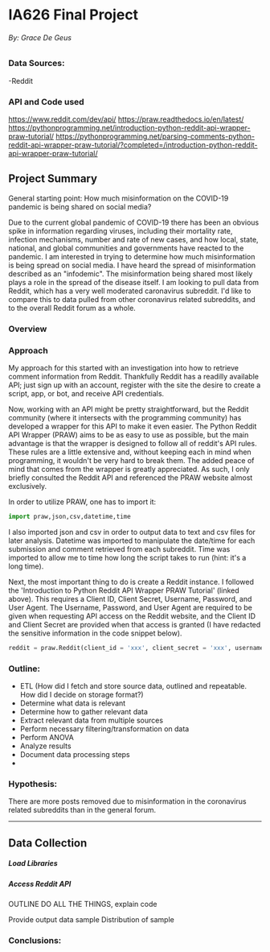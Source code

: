 # IA626 Final Project
###### By: Grace De Geus
### Data Sources:
-Reddit
### API and Code used
https://www.reddit.com/dev/api/
https://praw.readthedocs.io/en/latest/
https://pythonprogramming.net/introduction-python-reddit-api-wrapper-praw-tutorial/
https://pythonprogramming.net/parsing-comments-python-reddit-api-wrapper-praw-tutorial/?completed=/introduction-python-reddit-api-wrapper-praw-tutorial/

## Project Summary
General starting point: How much misinformation on the COVID-19 pandemic is being shared on social media?

Due to the current global pandemic of COVID-19 there has been an obvious spike in information regarding viruses, including their mortality rate, infection mechanisms, number and rate of new cases, and how local, state, national, and global communities and governments have reacted to the pandemic. I am interested in trying to determine how much misinformation is being spread on social media. I have heard the spread of misinformation described as an "infodemic". The misinformation being shared most likely plays a role in the spread of the disease itself. I am looking to pull data from Reddit, which has a very well moderated caronavirus subreddit. I'd like to compare this to data pulled from other coronavirus related subreddits, and to the overall Reddit forum as a whole.
### Overview

### Approach
My approach for this started with an investigation into how to retrieve comment information from Reddit. Thankfully Reddit has a readilly available API; just sign up with an account, register with the site the desire to create a script, app, or bot, and receive API credentials.

Now, working with an API might be pretty straightforward, but the Reddit community (where it intersects with the programming community) has developed a wrapper for this API to make it even easier. The Python Reddit API Wrapper (PRAW) aims to be as easy to use as possible, but the main advantage is that the wrapper is designed to follow all of reddit's API rules. These rules are a little extensive and, without keeping each in mind when programming, it wouldn't be very hard to break them. The added peace of mind that comes from the wrapper is greatly appreciated. As such, I only briefly consulted the Reddit API and referenced the PRAW website almost exclusively.

In order to utilize PRAW, one has to import it:
```python
import praw,json,csv,datetime,time
```
I also imported json and csv in order to output data to text and csv files for later analysis. Datetime was imported to manipulate the date/time for each submission and comment retrieved from each subreddit. Time was imported to allow me to time how long the script takes to run (hint: it's a long time).

Next, the most important thing to do is create a Reddit instance. I followed the 'Introduction to Python Reddit API Wrapper PRAW Tutorial' (linked above). This requires a Client ID, Client Secret, Username, Password, and User Agent. The Username, Password, and User Agent are required to be given when requesting API access on the Reddit website, and the Client ID and Client Secret are provided when that access is granted (I have redacted the sensitive information in the code snippet below). 
```python
reddit = praw.Reddit(client_id = 'xxx', client_secret = 'xxx', username = 'Ia626_Final', password = 'xxx', user_agent = 'IA626')
```





### Outline:
- ETL (How did I fetch and store source data, outlined and repeatable. How did I decide on storage format?)
- Determine what data is relevant
- Determine how to gather relevant data
- Extract relevant data from multiple sources
- Perform necessary filtering/transformation on data
- Perform ANOVA
- Analyze results
- Document data processing steps
- 

 ### Hypothesis: 
 There are more posts removed due to misinformation in the coronavirus related subreddits than in the general forum.
 
 ---
 ## Data Collection
 ##### Load Libraries
 
 ##### Access Reddit API
 
 OUTLINE DO ALL THE THINGS, explain code
 
 Provide output data sample
 Distribution of sample
 
 
 ### Conclusions:

